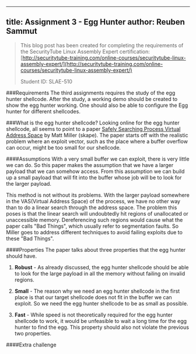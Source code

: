 -----
title: Assignment 3 - Egg Hunter
author: Reuben Sammut
-----

> This blog post has been created for completing the requirements of the SecurityTube Linux Assembly Expert certification: [http://securitytube-training.com/online-courses/securitytube-linux-assembly-expert/](http://securitytube-training.com/online-courses/securitytube-linux-assembly-expert/)
> 
> Student ID: SLAE-510

###Requirements
The third assignments requires the study of the egg hunter shellcode. After the study, a working demo should be created to show the egg hunter working. One should also be able to configure the Egg hunter for different shellcodes.

###What is the egg hunter shellcode?
Looking online for the egg hunter shellcode, all seems to point to a paper [Safely Searching Process Virtual Address Space](http://www.hick.org/code/skape/papers/egghunt-shellcode.pdf) by Matt Miller (skape). The paper starts off with the realistic problem where an exploit vector, such as the place where a buffer overflow can occur, might be too small for our shellcode. 

####Assumptions
With a very small buffer we can exploit, there is very little we can do. So this paper makes the assumption that we have a larger payload that we can somehow access. From this assumption we can build up a small payload that will fit into the buffer whose job will be to look for the larger payload. 

This method is not without its problems. With the larger payload somewhere in the VAS(Virtual Address Space) of the process, we have no other way than to do a linear search through the address space. The problem this poses is that the linear search will undoubtedly hit regions of unallocated or unaccessible memory. Dereferencing such regions would cause what the paper calls "Bad Things", which usually refer to segmentation faults. So Miller goes to address different techniques to avoid failing exploits due to these "Bad Things".

####Properties
The paper talks about three properties that the egg hunter should have. 

1. **Robust** - As already discussed, the egg hunter shellcode should be able to look for the large payload in all the memory without failing on invalid regions. 

2. **Small** - The reason why we need an egg hunter shellcode in the first place is that our target shellcode does not fit in the buffer we can exploit. So we need the egg hunter shellcode to be as small as possible. 

3. **Fast** - While speed is not theoretically required for the egg hunter shellcode to work, it would be unfeasible to wait a long time for the egg hunter to find the egg. This property should also not violate the previous two properties.



####Extra challenge



